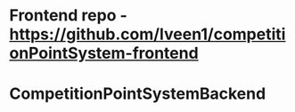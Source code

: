 # Frontend repo - https://github.com/Iveen1/competitionPointSystem-frontend
# CompetitionPointSystemBackend
